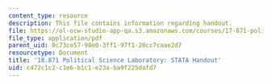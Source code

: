 ```yaml
---
content_type: resource
description: This file contains information regarding handout.
file: https://ol-ocw-studio-app-qa.s3.amazonaws.com/courses/17-871-political-science-laboratory-spring-2012/c472c1c2c1e6b1c1e23aba9f225dafd7_MIT17_871S12_STATAHandou.pdf
file_type: application/pdf
parent_uid: 0c73ce57-98e0-3ff1-97f1-20cc7caae2d7
resourcetype: Document
title: '18.871 Political Science Laboratory: STATA Handout'
uid: c472c1c2-c1e6-b1c1-e23a-ba9f225dafd7
---
```

